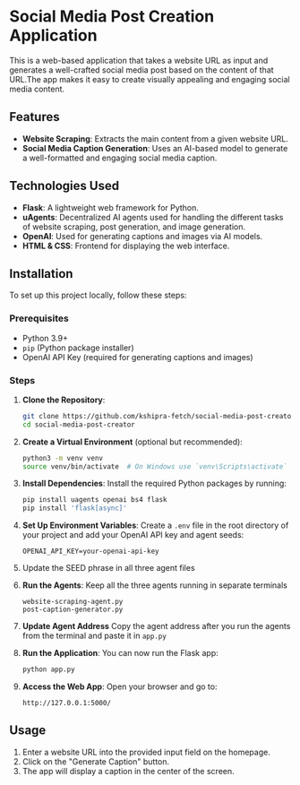 # Social Media Post Creation Application

This is a web-based application that takes a website URL as input and generates a well-crafted social media post based on the content of that URL.The app makes it easy to create visually appealing and engaging social media content.

## Features

- **Website Scraping**: Extracts the main content from a given website URL.
- **Social Media Caption Generation**: Uses an AI-based model to generate a well-formatted and engaging social media caption.

## Technologies Used

- **Flask**: A lightweight web framework for Python.
- **uAgents**: Decentralized AI agents used for handling the different tasks of website scraping, post generation, and image generation.
- **OpenAI**: Used for generating captions and images via AI models.
- **HTML & CSS**: Frontend for displaying the web interface.

## Installation

To set up this project locally, follow these steps:

### Prerequisites

- Python 3.9+
- `pip` (Python package installer)
- OpenAI API Key (required for generating captions and images)

### Steps

1. **Clone the Repository**:
    ```bash
    git clone https://github.com/kshipra-fetch/social-media-post-creator.git
    cd social-media-post-creator
    ```

2. **Create a Virtual Environment** (optional but recommended):
    ```bash
    python3 -m venv venv
    source venv/bin/activate  # On Windows use `venv\Scripts\activate`
    ```

3. **Install Dependencies**:
    Install the required Python packages by running:
    ```bash
    pip install uagents openai bs4 flask
    pip install 'flask[async]'
    ```

4. **Set Up Environment Variables**:
    Create a `.env` file in the root directory of your project and add your OpenAI API key and agent seeds:
    ```
    OPENAI_API_KEY=your-openai-api-key
    ```
5. Update the SEED phrase in all three agent files

6. **Run the Agents**:
    Keep all the three agents running in separate terminals
    ```
    website-scraping-agent.py
    post-caption-generator.py
    ```

7. **Update Agent Address**
    Copy the agent address after you run the agents from the terminal and paste it in `app.py`

6. **Run the Application**:
    You can now run the Flask app:
    ```bash
    python app.py
    ```

7. **Access the Web App**:
    Open your browser and go to:
    ```
    http://127.0.0.1:5000/
    ```

## Usage

1. Enter a website URL into the provided input field on the homepage.
2. Click on the "Generate Caption" button.
3. The app will display a caption in the center of the screen.



